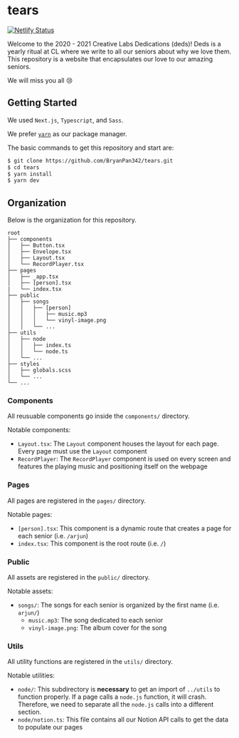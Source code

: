 # tears

[![Netlify Status](https://api.netlify.com/api/v1/badges/c84790b2-6721-4357-bb47-4f5a14a36f28/deploy-status)](https://app.netlify.com/sites/cl-deds/deploys)

Welcome to the 2020 - 2021 Creative Labs Dedications (deds)! Deds is a yearly ritual
at CL where we write to all our seniors about why we love them. This repository is a
website that encapsulates our love to our amazing seniors.

We will miss you all 😢

## Getting Started

We used `Next.js`, `Typescript`, and `Sass`.

We prefer [`yarn`](https://classic.yarnpkg.com/en/docs/install#mac-stable) as 
our package manager.

The basic commands to get this repository and start are:

```sh
$ git clone https://github.com/BryanPan342/tears.git
$ cd tears
$ yarn install
$ yarn dev
```

## Organization

Below is the organization for this repository. 

```
root
├── components
│   ├── Button.tsx
│   ├── Envelope.tsx
│   ├── Layout.tsx
│   └── RecordPlayer.tsx
├── pages
│   ├── _app.tsx
│   ├── [person].tsx
|   └── index.tsx
├── public
│   ├── songs
│   │   ├── [person]
│   │   │   ├── music.mp3
│   │   │   └── vinyl-image.png
│   │   └── ...
├── utils
│   ├── node
│   │   ├── index.ts
│   │   └── node.ts
│   └── ...
├── styles
│   ├── globals.scss
│   └── ...
└── ...
```

### Components

All reusuable components go inside the `components/` directory.

Notable components:
- `Layout.tsx`: The `Layout` component houses the layout for each page. Every page
must use the `Layout` component
- `RecordPlayer`: The `RecordPlayer` component is used on every screen and features
the playing music and positioning itself on the webpage

### Pages

All pages are registered in the `pages/` directory.

Notable pages:
- `[person].tsx`: This component is a dynamic route that creates a page for each
senior (i.e. `/arjun`)
- `index.tsx`: This component is the root route (i.e. `/`)

### Public

All assets are registered in the `public/` directory.

Notable assets:
- `songs/`: The songs for each senior is organized by the first name (i.e. `arjun/`)
  - `music.mp3`: The song dedicated to each senior
  - `vinyl-image.png`: The album cover for the song

### Utils

All utility functions are registered in the `utils/` directory.

Notable utilities:
- `node/`: This subdirectory is **necessary** to get an import of `../utils` to
function properly. If a page calls a `node.js` function, it will crash. Therefore, 
we need to separate all the `node.js` calls into a different section.
- `node/notion.ts`: This file contains all our Notion API calls to get the data to 
populate our pages
